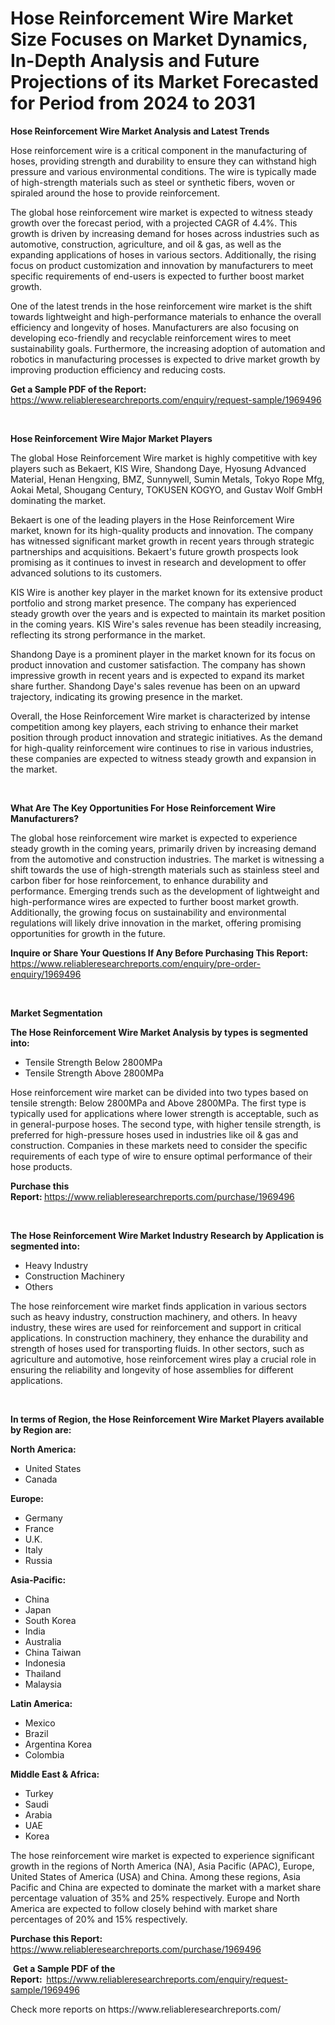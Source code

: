 <p><h1>Hose Reinforcement Wire Market Size Focuses on Market Dynamics, In-Depth Analysis and Future Projections of its Market Forecasted for Period from 2024 to 2031</h1></p><p><strong>Hose Reinforcement Wire Market Analysis and Latest Trends</strong></p>
<p><p>Hose reinforcement wire is a critical component in the manufacturing of hoses, providing strength and durability to ensure they can withstand high pressure and various environmental conditions. The wire is typically made of high-strength materials such as steel or synthetic fibers, woven or spiraled around the hose to provide reinforcement.</p><p>The global hose reinforcement wire market is expected to witness steady growth over the forecast period, with a projected CAGR of 4.4%. This growth is driven by increasing demand for hoses across industries such as automotive, construction, agriculture, and oil & gas, as well as the expanding applications of hoses in various sectors. Additionally, the rising focus on product customization and innovation by manufacturers to meet specific requirements of end-users is expected to further boost market growth.</p><p>One of the latest trends in the hose reinforcement wire market is the shift towards lightweight and high-performance materials to enhance the overall efficiency and longevity of hoses. Manufacturers are also focusing on developing eco-friendly and recyclable reinforcement wires to meet sustainability goals. Furthermore, the increasing adoption of automation and robotics in manufacturing processes is expected to drive market growth by improving production efficiency and reducing costs.</p></p>
<p><strong>Get a Sample PDF of the Report:&nbsp;</strong> <a href="https://www.reliableresearchreports.com/enquiry/request-sample/1969496">https://www.reliableresearchreports.com/enquiry/request-sample/1969496</a></p>
<p>&nbsp;</p>
<p><strong>Hose Reinforcement Wire Major Market Players</strong></p>
<p><p>The global Hose Reinforcement Wire market is highly competitive with key players such as Bekaert, KIS Wire, Shandong Daye, Hyosung Advanced Material, Henan Hengxing, BMZ, Sunnywell, Sumin Metals, Tokyo Rope Mfg, Aokai Metal, Shougang Century, TOKUSEN KOGYO, and Gustav Wolf GmbH dominating the market. </p><p>Bekaert is one of the leading players in the Hose Reinforcement Wire market, known for its high-quality products and innovation. The company has witnessed significant market growth in recent years through strategic partnerships and acquisitions. Bekaert's future growth prospects look promising as it continues to invest in research and development to offer advanced solutions to its customers.</p><p>KIS Wire is another key player in the market known for its extensive product portfolio and strong market presence. The company has experienced steady growth over the years and is expected to maintain its market position in the coming years. KIS Wire's sales revenue has been steadily increasing, reflecting its strong performance in the market.</p><p>Shandong Daye is a prominent player in the market known for its focus on product innovation and customer satisfaction. The company has shown impressive growth in recent years and is expected to expand its market share further. Shandong Daye's sales revenue has been on an upward trajectory, indicating its growing presence in the market.</p><p>Overall, the Hose Reinforcement Wire market is characterized by intense competition among key players, each striving to enhance their market position through product innovation and strategic initiatives. As the demand for high-quality reinforcement wire continues to rise in various industries, these companies are expected to witness steady growth and expansion in the market.</p></p>
<p>&nbsp;</p>
<p><strong>What Are The Key Opportunities For Hose Reinforcement Wire Manufacturers?</strong></p>
<p><p>The global hose reinforcement wire market is expected to experience steady growth in the coming years, primarily driven by increasing demand from the automotive and construction industries. The market is witnessing a shift towards the use of high-strength materials such as stainless steel and carbon fiber for hose reinforcement, to enhance durability and performance. Emerging trends such as the development of lightweight and high-performance wires are expected to further boost market growth. Additionally, the growing focus on sustainability and environmental regulations will likely drive innovation in the market, offering promising opportunities for growth in the future.</p></p>
<p><strong>Inquire or Share Your Questions If Any Before Purchasing This Report:</strong> <a href="https://www.reliableresearchreports.com/enquiry/pre-order-enquiry/1969496">https://www.reliableresearchreports.com/enquiry/pre-order-enquiry/1969496</a></p>
<p>&nbsp;</p>
<p><strong>Market Segmentation</strong></p>
<p><strong>The Hose Reinforcement Wire Market Analysis by types is segmented into:</strong></p>
<p><ul><li>Tensile Strength Below 2800MPa</li><li>Tensile Strength Above 2800MPa</li></ul></p>
<p><p>Hose reinforcement wire market can be divided into two types based on tensile strength: Below 2800MPa and Above 2800MPa. The first type is typically used for applications where lower strength is acceptable, such as in general-purpose hoses. The second type, with higher tensile strength, is preferred for high-pressure hoses used in industries like oil & gas and construction. Companies in these markets need to consider the specific requirements of each type of wire to ensure optimal performance of their hose products.</p></p>
<p><strong>Purchase this Report:&nbsp;</strong><a href="https://www.reliableresearchreports.com/purchase/1969496">https://www.reliableresearchreports.com/purchase/1969496</a></p>
<p>&nbsp;</p>
<p><strong>The Hose Reinforcement Wire Market Industry Research by Application is segmented into:</strong></p>
<p><ul><li>Heavy Industry</li><li>Construction Machinery</li><li>Others</li></ul></p>
<p><p>The hose reinforcement wire market finds application in various sectors such as heavy industry, construction machinery, and others. In heavy industry, these wires are used for reinforcement and support in critical applications. In construction machinery, they enhance the durability and strength of hoses used for transporting fluids. In other sectors, such as agriculture and automotive, hose reinforcement wires play a crucial role in ensuring the reliability and longevity of hose assemblies for different applications.</p></p>
<p>&nbsp;</p>
<p><strong>In terms of Region, the Hose Reinforcement Wire Market Players available by Region are:</strong></p>
<p>
    <p> <strong> North America: </strong>
        <ul>
            <li>United States</li>
            <li>Canada</li>
        </ul>
        </p> 
    <p> <strong> Europe: </strong>
        <ul>
            <li>Germany</li>
            <li>France</li>
            <li>U.K.</li>
            <li>Italy</li>
            <li>Russia</li>
        </ul>
        </p> 
    <p> <strong> Asia-Pacific: </strong>
        <ul>
            <li>China</li>
            <li>Japan</li>
            <li>South Korea</li>
            <li>India</li>
            <li>Australia</li>
            <li>China Taiwan</li>
            <li>Indonesia</li>
            <li>Thailand</li>
            <li>Malaysia</li>
        </ul>
        </p> 
    <p> <strong> Latin America: </strong>
        <ul>
            <li>Mexico</li>
            <li>Brazil</li>
            <li>Argentina Korea</li>
            <li>Colombia</li>
        </ul>
        </p> 
    <p> <strong> Middle East & Africa: </strong>
        <ul>
            <li>Turkey</li>
            <li>Saudi</li>
            <li>Arabia</li>
            <li>UAE</li>
            <li>Korea</li>
        </ul>
    </p>
    </p>
<p><p>The hose reinforcement wire market is expected to experience significant growth in the regions of North America (NA), Asia Pacific (APAC), Europe, United States of America (USA) and China. Among these regions, Asia Pacific and China are expected to dominate the market with a market share percentage valuation of 35% and 25% respectively. Europe and North America are expected to follow closely behind with market share percentages of 20% and 15% respectively.</p></p>
<p><strong>Purchase this Report: </strong><a href="https://www.reliableresearchreports.com/purchase/1969496">https://www.reliableresearchreports.com/purchase/1969496</a></p>
<p>&nbsp;<strong>Get a Sample PDF of the Report:&nbsp;&nbsp;</strong><a href="https://www.reliableresearchreports.com/enquiry/request-sample/1969496">https://www.reliableresearchreports.com/enquiry/request-sample/1969496</a></p>
<p><strong></strong></p>
<p>Check more reports on https://www.reliableresearchreports.com/</p>